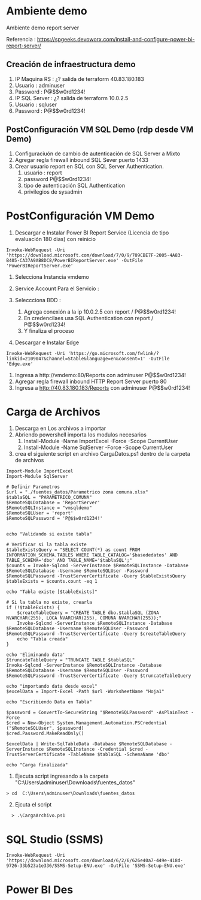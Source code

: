 # Ambiente demo

Ambiente demo report server

Referencia : https://spgeeks.devoworx.com/install-and-configure-power-bi-report-server/


## Creación de infraestructura demo
1. IP Maquina RS : ¿? salida de terraform 40.83.180.183
1. Usuario : adminuser
1. Password : P@$$w0rd1234!
1. IP SQL Server : ¿? salida de terraform 10.0.2.5
1. Usuario : sqluser
1. Password : P@$$w0rd1234!

## PostConfiguración VM SQL Demo (rdp desde VM Demo)
1. Configuraciuón de cambio de autenticación de SQL Server a Mixto 
1. Agregar regla firewall inbound SQL Sever puerto 1433
1. Crear usuario report en SQL con SQL Server Authentication. 
    1. usuario : report
    1. password P@$$w0rd1234!
    1. tipo de autenticación SQL Authentication
    1. privilegios de sysadmin

# PostConfiguración VM Demo
1. Descargar e Instalar Power BI Report Service (Licencia de tipo evaluación 180 dias) con reinicio
```console
Invoke-WebRequest -Uri 'https://download.microsoft.com/download/7/0/9/709CBE7F-2005-4A83-B405-CA37A9AB8DC8/PowerBIReportServer.exe' -OutFile 'PowerBIReportServer.exe'
```
1. Selecciona Instancia vmdemo
1. Service Account Para el Servicio : 
1. Seleccciona BDD : 
    1. Agrega conexión a la ip 10.0.2.5 con report / P@$$w0rd1234!
    1. En credencilaes usa SQL Authentication con report / P@$$w0rd1234!
    1. Y finaliza el proceso

1. Descargar e Instalar Edge
```console
Invoke-WebRequest -Uri 'https://go.microsoft.com/fwlink/?linkid=2109047&Channel=Stable&language=en&consent=1' -OutFile 'Edge.exe'
```
1. Ingresa a http://vmdemo:80/Reports con adminuser P@$$w0rd1234!
1. Agregar regla firewall inbound HTTP Report Server puerto 80
1. Ingresa a http://40.83.180.183/Reports con adminuser P@$$w0rd1234!


# Carga de Archivos

1. Descarga en Los archivos a importar
1. Abriendo powershell importa los modulos necesarios
    1. Install-Module -Name ImportExcel -Force -Scope CurrentUser
    1. Install-Module -Name SqlServer -Force -Scope CurrentUser
1. crea el siguiente script en archivo CargaDatos.ps1 dentro de la carpeta de archivos
```console
Import-Module ImportExcel
Import-Module SqlServer

# Definir Parametros
$url = "./fuentes_datos/Parametrico zona comuna.xlsx"
$tablaSQL = "PARAMETRICO_COMUNA"
$RemoteSQLDatabase = 'ReportServer'
$RemoteSQLInstance = "vmsqldemo"
$RemoteSQLUser = 'report'
$RemoteSQLPassword = 'P@$$w0rd1234!'


echo "Validando si existe tabla"

# Verificar si la tabla existe
$tableExistsQuery = "SELECT COUNT(*) as count FROM INFORMATION_SCHEMA.TABLES WHERE TABLE_CATALOG='$basededatos' AND TABLE_SCHEMA='dbo' AND TABLE_NAME='$tablaSQL';"
$counts = Invoke-Sqlcmd -ServerInstance $RemoteSQLInstance -Database $RemoteSQLDatabase -Username $RemoteSQLUser -Password $RemoteSQLPassword -TrustServerCertificate -Query $tableExistsQuery
$tableExists = $counts.count -eq 1

echo "Tabla existe [$tableExists]"

# Si la tabla no existe, crearla
if (!$tableExists) {
    $createTableQuery = "CREATE TABLE dbo.$tablaSQL (ZONA NVARCHAR(255), LOCA NVARCHAR(255), COMUNA NVARCHAR(255));"
    Invoke-Sqlcmd -ServerInstance $RemoteSQLInstance -Database $RemoteSQLDatabase -Username $RemoteSQLUser -Password $RemoteSQLPassword -TrustServerCertificate -Query $createTableQuery
    echo "Tabla creada"
} 

echo 'Eliminando data'
$truncateTableQuery = "TRUNCATE TABLE $tablaSQL"
Invoke-Sqlcmd -ServerInstance $RemoteSQLInstance -Database $RemoteSQLDatabase -Username $RemoteSQLUser -Password $RemoteSQLPassword -TrustServerCertificate -Query $truncateTableQuery

echo "importando data desde excel"
$excelData = Import-Excel -Path $url -WorksheetName "Hoja1"

echo "Escribiendo Data en Tabla"

$password = ConvertTo-SecureString "$RemoteSQLPassword" -AsPlainText -Force
$cred = New-Object System.Management.Automation.PSCredential ("$RemoteSQLUser", $password)
$cred.Password.MakeReadOnly()
 
$excelData | Write-SqlTableData -Database $RemoteSQLDatabase -ServerInstance $RemoteSQLInstance -Credential $cred -TrustServerCertificate -TableName $tablaSQL -SchemaName 'dbo'

echo "Carga finalizada" 

```
1. Ejecuta script ingresando a la carpeta "C:\Users\adminuser\Downloads\fuentes_datos"
```console
> cd  C:\Users\adminuser\Downloads\fuentes_datos
```
2. Ejcuta el script
```console
  > .\CargaArchivo.ps1 
```

# SQL Studio (SSMS)

```console
Invoke-WebRequest -Uri 'https://download.microsoft.com/download/6/2/6/626e40a7-449e-418d-9726-33b523a1e336/SSMS-Setup-ENU.exe' -OutFile 'SSMS-Setup-ENU.exe'
```

# Power BI Des